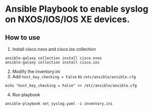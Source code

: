 # Ansible Playbook to enable syslog on NXOS/IOS/IOS XE devices.

## How to use

1.  Install cisco.nxos and cisco.ios collection
```shell
ansible-galaxy collection install cisco.nxos
ansible-galaxy collection install cisco.ios
```
2. Modify the inventory.ini
3. Add `host_key_checking = False` to `/etc/ansible/ansible.cfg`
```shell
echo "host_key_checking = False" >> /etc/ansible/ansible.cfg
```
4. Run playbook
```shell
ansible-playbook set_syslog.yaml -i inventory.ini
```